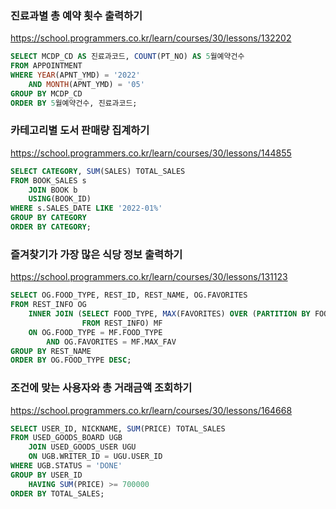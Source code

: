 ### 진료과별 총 예약 횟수 출력하기
https://school.programmers.co.kr/learn/courses/30/lessons/132202

```sql
SELECT MCDP_CD AS 진료과코드, COUNT(PT_NO) AS 5월예약건수
FROM APPOINTMENT
WHERE YEAR(APNT_YMD) = '2022'
    AND MONTH(APNT_YMD) = '05'
GROUP BY MCDP_CD
ORDER BY 5월예약건수, 진료과코드;
```
  
  
### 카테고리별 도서 판매량 집계하기
https://school.programmers.co.kr/learn/courses/30/lessons/144855

```sql
SELECT CATEGORY, SUM(SALES) TOTAL_SALES
FROM BOOK_SALES s
    JOIN BOOK b 
    USING(BOOK_ID)
WHERE s.SALES_DATE LIKE '2022-01%'
GROUP BY CATEGORY
ORDER BY CATEGORY;
```
  
  
### 즐겨찾기가 가장 많은 식당 정보 출력하기
https://school.programmers.co.kr/learn/courses/30/lessons/131123

```sql
SELECT OG.FOOD_TYPE, REST_ID, REST_NAME, OG.FAVORITES
FROM REST_INFO OG
    INNER JOIN (SELECT FOOD_TYPE, MAX(FAVORITES) OVER (PARTITION BY FOOD_TYPE) MAX_FAV
                FROM REST_INFO) MF
    ON OG.FOOD_TYPE = MF.FOOD_TYPE
        AND OG.FAVORITES = MF.MAX_FAV
GROUP BY REST_NAME
ORDER BY OG.FOOD_TYPE DESC;
```


### 조건에 맞는 사용자와 총 거래금액 조회하기
https://school.programmers.co.kr/learn/courses/30/lessons/164668
```sql
SELECT USER_ID, NICKNAME, SUM(PRICE) TOTAL_SALES
FROM USED_GOODS_BOARD UGB
    JOIN USED_GOODS_USER UGU
    ON UGB.WRITER_ID = UGU.USER_ID
WHERE UGB.STATUS = 'DONE'
GROUP BY USER_ID
    HAVING SUM(PRICE) >= 700000
ORDER BY TOTAL_SALES;
```
